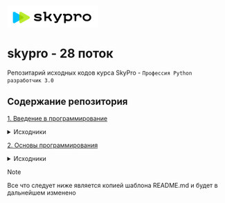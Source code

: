 ![](skypro.PNG) 
# skypro - 28 поток
Репозитарий исходных кодов курса SkyPro - `Профессия Python разработчик 3.0`

## Содержание репозитория
[1. Введение в программирование][Курс 1]
<details>
<summary>Исходники</summary>

- [Курсовая работа 1] 
- [Домашняя работа 1] 

</details>

[2. Основы программирования][Курс 2]
<details>
<summary>Исходники</summary>

- [Курсовая работа 2]
- [Домашняя работа 2.1] 
- [Домашняя работа 2.2]
- [Домашняя работа 2.3]

</details>

> [!NOTE]
> Все что следует ниже является копией шаблона README.md и будет в дальнейшем изменено
<!--
## Getting Started

These instructions will get you a copy of the project up and running on your local machine for development and testing purposes. See deployment for notes on how to deploy the project on a live system.

### Prerequisites

What things you need to install the software and how to install them

```
Give examples
```

### Installing

A step by step series of examples that tell you how to get a development env running

Say what the step will be

```
Give the example
```

And repeat

```
until finished
```

End with an example of getting some data out of the system or using it for a little demo

## Running the tests

Explain how to run the automated tests for this system

### Break down into end to end tests

Explain what these tests test and why

```
Give an example
```

### And coding style tests

Explain what these tests test and why

```
Give an example
```

## Deployment

Add additional notes about how to deploy this on a live system

## Built With

* [Dropwizard](http://www.dropwizard.io/1.0.2/docs/) - The web framework used
* [Maven](https://maven.apache.org/) - Dependency Management
* [ROME](https://rometools.github.io/rome/) - Used to generate RSS Feeds

## Contributing

Please read [CONTRIBUTING.md](https://gist.github.com/PurpleBooth/b24679402957c63ec426) for details on our code of conduct, and the process for submitting pull requests to us.

## Versioning

We use [SemVer](http://semver.org/) for versioning. For the versions available, see the [tags on this repository](https://github.com/your/project/tags). 

## Authors

* **Billie Thompson** - *Initial work* - [PurpleBooth](https://github.com/PurpleBooth)

See also the list of [contributors](https://github.com/your/project/contributors) who participated in this project.

## License

This project is licensed under the MIT License - see the [LICENSE.md](LICENSE.md) file for details

## Acknowledgments

* Hat tip to anyone whose code was used
* Inspiration
* etc
-->

[//]: #ссылки

[Курс 1]: https://github.com/AndreyYuryev/skypro/sources/Block_1
[Курс 2]: https://github.com/AndreyYuryev/skypro/sources/Block_2

[Курсовая работа 1]: https://github.com/AndreyYuryev/skypro/sources/Block_1/Coursework
[Домашняя работа 1]: https://github.com/AndreyYuryev/skypro/sources/Block_1/Homework
[Курсовая работа 2]: https://github.com/AndreyYuryev/skypro/sources/Block_2/Coursework
[Домашняя работа 2.1]: https://github.com/AndreyYuryev/skypro/sources/Block_2/Homework_1
[Домашняя работа 2.2]: https://github.com/AndreyYuryev/skypro/sources/Block_2/Homework_2
[Домашняя работа 2.3]: https://github.com/AndreyYuryev/skypro/sources/Block_2/Homework_3


